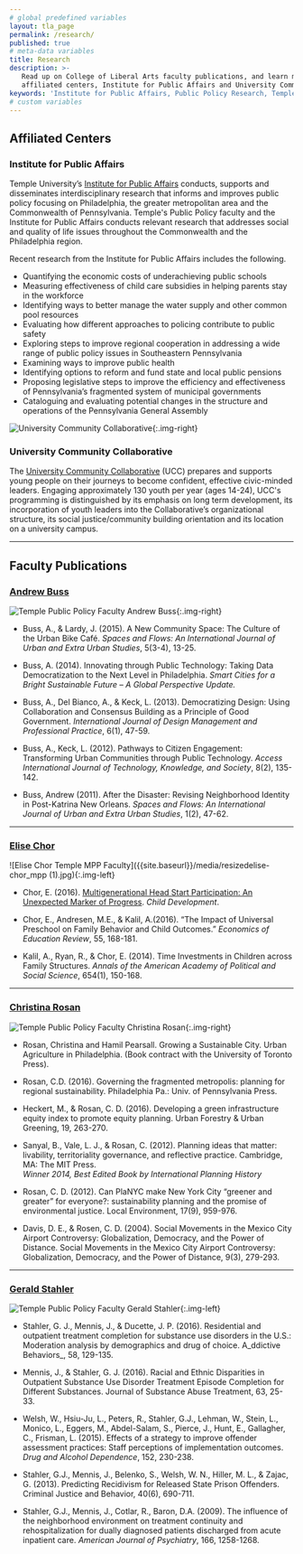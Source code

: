 ```yaml
---
# global predefined variables
layout: tla_page
permalink: /research/
published: true
# meta-data variables
title: Research
description: >-
   Read up on College of Liberal Arts faculty publications, and learn more about Temple University’s 
   affiliated centers, Institute for Public Affairs and University Community Collaborative.
keywords: 'Institute for Public Affairs, Public Policy Research, Temple Public Policy, Public Policy Research'
# custom variables
---
```

## Affiliated Centers

### Institute for Public Affairs
Temple University’s [Institute for Public Affairs](http://www.cla.temple.edu/ipa/) conducts, supports and disseminates interdisciplinary research that informs and improves public policy focusing on Philadelphia, the greater metropolitan area and the Commonwealth of Pennsylvania. Temple's Public Policy faculty and the Institute for Public Affairs conducts relevant research that addresses social and quality of life issues throughout the Commonwealth and the Philadelphia region.

Recent research from the Institute for Public Affairs includes the following.

- Quantifying the economic costs of underachieving public schools
- Measuring effectiveness of child care subsidies in helping parents stay in the workforce
- Identifying ways to better manage the water supply and other common pool resources
- Evaluating how different approaches to policing contribute to public safety
- Exploring steps to improve regional cooperation in addressing a wide range of public policy issues in Southeastern Pennsylvania
- Examining ways to improve public health
- Identifying options to reform and fund state and local public pensions
- Proposing legislative steps to improve the efficiency and effectiveness of Pennsylvania’s fragmented system of municipal governments
- Cataloguing and evaluating potential changes in the structure and operations of the Pennsylvania General Assembly

![University Community Collaborative]({{site.baseurl}}/media/resizedUCC-youth-programming.jpg){:.img-right}
### University Community Collaborative
The [University Community Collaborative](http://uccollab.org/) (UCC) prepares and supports young people on their journeys to become confident, effective civic-minded leaders. Engaging approximately 130 youth per year (ages 14-24), UCC's programming is distinguished by its emphasis on long term development, its incorporation of youth leaders into the Collaborative’s organizational structure, its social justice/community building orientation and its location on a university campus.

___

## Faculty Publications

### [Andrew Buss](http://andrewbuss.cgpublisher.com/) <br>
![Temple Public Policy Faculty Andrew Buss]({{site.baseurl}}/media/andrew-buss-mpp.jpg){:.img-right}

- Buss, A., & Lardy, J. (2015). A New Community Space: The Culture of the Urban Bike Café.  _Spaces and Flows: An International Journal of Urban and Extra Urban Studies_, 5(3-4), 13-25.

- Buss, A. (2014). Innovating through Public Technology: Taking Data Democratization to the Next Level in Philadelphia. _Smart Cities for a Bright Sustainable Future – A Global Perspective Update._

- Buss, A., Del Bianco, A., & Keck, L. (2013). Democratizing Design: Using Collaboration and Consensus Building as a Principle of Good Government. _International Journal of Design Management and Professional Practice_, 6(1), 47-59.

- Buss, A., Keck, L. (2012). Pathways to Citizen Engagement: Transforming Urban Communities through Public Technology. _Access International Journal of Technology, Knowledge, and Society_, 8(2), 135-142.

- Buss, Andrew (2011). After the Disaster: Revising Neighborhood Identity in Post-Katrina New Orleans. _Spaces and Flows: An International Journal of Urban and Extra Urban Studies_, 1(2), 47-62.

___

### [Elise Chor](https://liberalarts.temple.edu/academics/faculty/chor-elise)
![Elise Chor Temple MPP Faculty]({{site.baseurl}}/media/resizedelise-chor_mpp (1).jpg){:.img-left}

- Chor, E. (2016). [Multigenerational Head Start Participation: An Unexpected Marker of Progress](http://onlinelibrary.wiley.com/doi/10.1111/cdev.12673/abstract).
  _Child Development_.

- Chor, E., Andresen, M.E., & Kalil, A.(2016). “The Impact of Universal Preschool on Family Behavior and Child Outcomes.” _Economics of Education Review_, 55, 168-181.

- Kalil, A., Ryan, R., & Chor, E. (2014). Time Investments in Children across Family Structures. _Annals of the American Academy of Political and Social Science_, 654(1), 150-168.

___

### [Christina Rosan](https://liberalarts.temple.edu/academics/faculty/rosan-christina)

![Temple Public Policy Faculty Christina Rosan]({{site.baseurl}}/media/christina-rosan.jpg){:.img-right}

- Rosan, Christina and Hamil Pearsall. Growing a Sustainable City. Urban Agriculture in Philadelphia. (Book contract with the University of Toronto Press).

- Rosan, C.D. (2016). Governing the fragmented metropolis: planning for regional sustainability. Philadelphia Pa.: Univ. of Pennsylvania Press.

- Heckert, M., & Rosan, C. D. (2016). Developing a green infrastructure equity index to promote equity planning. Urban Forestry & Urban Greening, 19, 263-270.

- Sanyal, B., Vale, L. J., & Rosan, C. (2012). Planning ideas that matter: livability, territoriality governance, and reflective practice. Cambridge, MA: The MIT Press. <br>
_Winner 2014, Best Edited Book by International Planning History_

- Rosan, C. D. (2012). Can PlaNYC make New York City “greener and greater” for everyone?: sustainability planning and the promise of environmental justice. Local Environment, 17(9), 959-976.

- Davis, D. E., & Rosen, C. D. (2004). Social Movements in the Mexico City Airport Controversy: Globalization, Democracy, and the Power of Distance. Social Movements in the Mexico City Airport Controversy: Globalization, Democracy, and the Power of Distance, 9(3), 279-293.

___

### [Gerald Stahler](https://liberalarts.temple.edu/academics/faculty/stahler-gerald)

![Temple Public Policy Faculty Gerald Stahler]({{site.baseurl}}/media/gerald-stahler-mpp.jpg){:.img-left}

- Stahler, G. J., Mennis, J., & Ducette, J. P. (2016). Residential and outpatient treatment completion for substance use disorders in the U.S.: Moderation analysis by demographics and drug of choice. A_ddictive Behaviors_, 58, 129-135.

- Mennis, J., & Stahler, G. J. (2016). Racial and Ethnic Disparities in Outpatient Substance Use Disorder Treatment Episode Completion for Different Substances. Journal of Substance Abuse Treatment, 63, 25-33.

- Welsh, W., Hsiu-Ju, L., Peters, R., Stahler, G.J., Lehman, W., Stein, L., Monico, L., Eggers, M., Abdel-Salam, S., Pierce, J., Hunt, E., Gallagher, C., Frisman, L. (2015). Effects of a strategy to improve offender assessment practices: Staff perceptions of implementation outcomes. _Drug and Alcohol Dependence_, 152, 230-238.

- Stahler, G.J., Mennis, J., Belenko, S., Welsh, W. N., Hiller, M. L., & Zajac, G. (2013). Predicting Recidivism for Released State Prison Offenders. Criminal Justice and Behavior, 40(6), 690-711.

- Stahler, G.J., Mennis, J., Cotlar, R., Baron, D.A. (2009). The influence of the neighborhood environment on treatment continuity and rehospitalization for dually diagnosed patients discharged from acute inpatient care. _American Journal of Psychiatry_, 166, 1258-1268.

